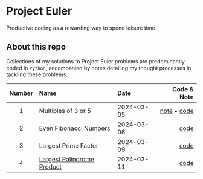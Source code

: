 # Project Euler 
Productive coding as a rewarding way to spend leisure time

## About this repo
Collections of my solutions to Project Euler problems are predominantly coded in `Python`, accompanied by notes detailing my thought processes in tackling these problems.


|Number| Name                                                               | Date       | Code & Note                               |
|:---: | :---                                                               |    :----   |          ---:                             |
| 1    | Multiples of 3 or 5                                                | 2024-03-05 | [note](/src/01-problem.md) &#x2022; [code](/src/01-problem.py)  |
| 2    | Even Fibonacci Numbers                                             | 2024-03-06 | [code](/src/02-problem.py)                |
| 3    | Largest Prime Factor                                               | 2024-03-09 | [code](/src/03-problem.py)                |
| 4    | [Largest Palindrome Product](https://projecteuler.net/problem=4)   | 2024-03-11 | [code](/src/04-problem.py)                |